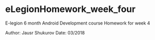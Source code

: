 # eLegionHomework_week_four

E-legion 6 month Android Development course
Homework for week 4

Author: Jausr Shukurov 
Date: 03/2018 
